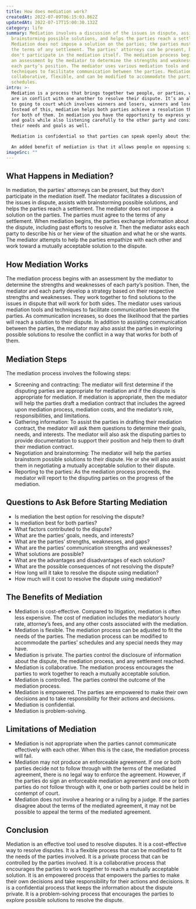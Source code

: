 ```yaml
---
title: How does mediation work?
createdAt: 2022-07-09T06:15:03.862Z
updatedAt: 2022-07-17T15:00:30.132Z
category: life
summary: Mediation involves a discussion of the issues in dispute, assists with
  brainstorming possible solutions, and helps the parties reach a settlement.
  Mediation does not impose a solution on the parties; the parties must agree to
  the terms of any settlement. The parties' attorneys can be present, but they
  don't participate in the mediation itself. The mediation process begins with
  an assessment by the mediator to determine the strengths and weaknesses of
  each party’s position. The mediator uses various mediation tools and
  techniques to facilitate communication between the parties. Mediation is
  collaborative, flexible, and can be modified to accommodate the parties’
  schedules.
intro: >-
  Mediation is a process that brings together two people, or parties, who
  are in conflict with one another to resolve their dispute. It’s an alternative
  to going to court which involves winners and losers, winners and losers again.
  Instead of this, mediation helps both parties achieve a resolution that works
  for both of them. In mediation you have the opportunity to express your needs
  and goals while also listening carefully to the other party and considering
  their needs and goals as well. 

  Mediation is confidential so that parties can speak openly about their concerns, fears, and desires without fear of retribution. The mediator does not take sides but rather assists the parties in exploring possible solutions to resolve the conflict in a way that works for both of them.

  An added benefit of mediation is that it allows people on opposing sides of a dispute see each other as human beings with needs, wants and concerns just like they have. They learn cooperation instead of confrontation…
imageSrc: ""
---
```


## What Happens in Mediation?

In mediation, the parties' attorneys can be present, but they don't participate in the mediation itself. The mediator facilitates a discussion of the issues in dispute, assists with brainstorming possible solutions, and helps the parties reach a settlement. The mediator does not impose a solution on the parties. The parties must agree to the terms of any settlement.
When mediation begins, the parties exchange information about the dispute, including past efforts to resolve it. Then the mediator asks each party to describe his or her view of the situation and what he or she wants. The mediator attempts to help the parties empathize with each other and work toward a mutually acceptable solution to the dispute.

## How Mediation Works

The mediation process begins with an assessment by the mediator to determine the strengths and weaknesses of each party’s position. Then, the mediator and each party develop a strategy based on their respective strengths and weaknesses. They work together to find solutions to the issues in dispute that will work for both sides.
The mediator uses various mediation tools and techniques to facilitate communication between the parties. As communication increases, so does the likelihood that the parties will reach a solution to their dispute. In addition to assisting communication between the parties, the mediator may also assist the parties in exploring possible solutions to resolve the conflict in a way that works for both of them.

## Mediation Steps

The mediation process involves the following steps:

- Screening and contracting: The mediator will first determine if the disputing parties are appropriate for mediation and if the dispute is appropriate for mediation. If mediation is appropriate, then the mediator will help the parties draft a mediation contract that includes the agreed upon mediation process, mediation costs, and the mediator’s role, responsibilities, and limitations.
- Gathering information: To assist the parties in drafting their mediation contract, the mediator will ask them questions to determine their goals, needs, and interests. The mediator will also ask the disputing parties to provide documentation to support their position and help them to draft their mediation contract.
- Negotiation and brainstorming: The mediator will help the parties brainstorm possible solutions to their dispute. He or she will also assist them in negotiating a mutually acceptable solution to their dispute.
- Reporting to the parties: As the mediation process proceeds, the mediator will report to the disputing parties on the progress of the mediation.

## Questions to Ask Before Starting Mediation

- Is mediation the best option for resolving the dispute?
- Is mediation best for both parties?
- What factors contributed to the dispute?
- What are the parties’ goals, needs, and interests?
- What are the parties’ strengths, weaknesses, and gaps?
- What are the parties’ communication strengths and weaknesses?
- What solutions are possible?
- What are the advantages and disadvantages of each solution?
- What are the possible consequences of not resolving the dispute?
- How long will it take to resolve the dispute using mediation?
- How much will it cost to resolve the dispute using mediation?

## The Benefits of Mediation

- Mediation is cost-effective. Compared to litigation, mediation is often less expensive. The cost of mediation includes the mediator’s hourly rate, attorney’s fees, and any other costs associated with the mediation.
- Mediation is flexible. The mediation process can be adjusted to fit the needs of the parties. The mediation process can be modified to accommodate the parties’ schedules and any special needs they may have.
- Mediation is private. The parties control the disclosure of information about the dispute, the mediation process, and any settlement reached.
- Mediation is collaborative. The mediation process encourages the parties to work together to reach a mutually acceptable solution.
- Mediation is controlled. The parties control the outcome of the mediation process.
- Mediation is empowered. The parties are empowered to make their own decisions and to take responsibility for their actions and decisions.
- Mediation is confidential.
- Mediation is problem-solving.

## Limitations of Mediation

- Mediation is not appropriate when the parties cannot communicate effectively with each other. When this is the case, the mediation process will fail.
- Mediation may not produce an enforceable agreement. If one or both parties decide not to follow through with the terms of the mediated agreement, there is no legal way to enforce the agreement. However, if the parties do sign an enforceable mediation agreement and one or both parties do not follow through with it, one or both parties could be held in contempt of court.
- Mediation does not involve a hearing or a ruling by a judge. If the parties disagree about the terms of the mediated agreement, it may not be possible to appeal the terms of the mediated agreement.

## Conclusion

Mediation is an effective tool used to resolve disputes. It is a cost-effective way to resolve disputes. It is a flexible process that can be modified to fit the needs of the parties involved. It is a private process that can be controlled by the parties involved. It is a collaborative process that encourages the parties to work together to reach a mutually acceptable solution. It is an empowered process that empowers the parties to make their own decisions and take responsibility for their actions and decisions. It is a confidential process that keeps the information about the dispute private. It is a problem-solving process that encourages the parties to explore possible solutions to resolve the dispute.

